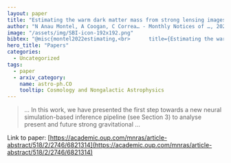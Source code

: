 ```yaml
---
layout: paper
title: "Estimating the warm dark matter mass from strong lensing images with truncated marginal neural ratio estimation"
author: "N Anau Montel, A Coogan, C Correa… - Monthly Notices of …, 2023 - academic.oup.com"
image: "/assets/img/SBI-icon-192x192.png"
bibtex: "@misc{montel2022estimating,<br>      title={Estimating the warm dark matter mass from strong lensing images with truncated marginal neural ratio estimation}, <br>      author={Noemi Anau Montel and Adam Coogan and Camila Correa and Konstantin Karchev and Christoph Weniger},<br>      year={2022},<br>      eprint={2205.09126},<br>      archivePrefix={arXiv},<br>      primaryClass={astro-ph.CO}<br>}"
hero_title: "Papers"
categories:
  - Uncategorized
tags:
  - paper
  - arxiv_category:
    name: astro-ph.CO
    tooltip: Cosmology and Nongalactic Astrophysics
---
```

>… In this work, we have presented the first step towards a new neural simulation-based inference pipeline (see Section 3) to analyse present and future strong gravitational …

Link to paper: [https://academic.oup.com/mnras/article-abstract/518/2/2746/6821314](https://academic.oup.com/mnras/article-abstract/518/2/2746/6821314)


